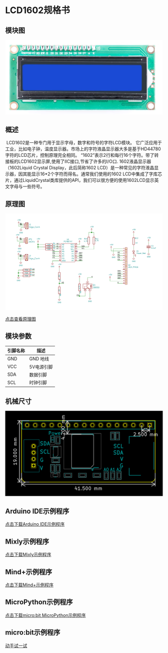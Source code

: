 # LCD1602规格书

## 模块图

![LCD1602](picture/LCD1602.jpg)

## 概述

​  LCD1602是一种专门用于显示字母，数字和符号的字符LCD模块。 它广泛应用于工业，比如电子钟，温度显示器。市场上的字符液晶显示器大多是基于HD44780字符的LCD芯片，控制原理完全相同。 “1602”表示2行和每行16个字符。带了转接板的LCD1602显示屏,使用了IIC接口,节省了许多的I/O口. 1602液晶显示器（1602Liquid Crystal Display，此后简称1602 LCD）是一种常见的字符液晶显示器，因其能显示16*2个字符而得名。通常我们使用的1602 LCD中集成了字库芯片，通过LiquidCrystal类库提供的API，我们可以很方便的使用1602LCD显示英文字母与一些符号。  

## 原理图

![9](picture/9.png)

[点击查看原理图](zh-cn/ph2.0_sensors/displayers/lcd1602/1602.pdf ':ignore')

## 模块参数

| 引脚名称 | 描述     |
|------|--------|
| GND  | GND 地线 |
| VCC  | 5V电源引脚 |
| SDA  | 数据引脚   |
| SCL  | 时钟引脚   |

## 机械尺寸

![0](picture/0.png)

## Arduino IDE示例程序

<a href="zh-cn/ph2.0_sensors/displayers/lcd1602/Serial_LCD1602_Display.zip" download>点击下载Arduino IDE示例程序</a>

## Mixly示例程序

<a href="zh-cn/ph2.0_sensors/displayers/lcd1602/LCD1602_Mixly.zip" download>点击下载Mixly示例程序</a>

## Mind+示例程序

<a href="zh-cn/ph2.0_sensors/displayers/lcd1602/LCD1602_mind_plus.zip" download>点击下载Mind+示例程序</a>

## MicroPython示例程序

<a href="zh-cn/ph2.0_sensors/displayers/lcd1602/lcd1602_microbit_micropython.zip" download>点击下载micro:bit MicroPython示例程序</a>

## micro:bit示例程序

<a href="https://makecode.microbit.org/_f4Mccy84xdcC" target="_blank">动手试一试</a>
